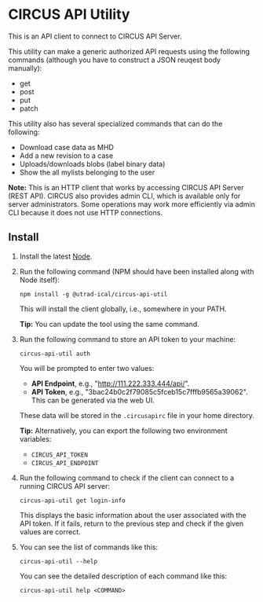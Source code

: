 # CIRCUS API Utility

This is an API client to connect to CIRCUS API Server.

This utility can make a generic authorized API requests using the following commands (although you have to construct a JSON reuqest body manually):

- get
- post
- put
- patch

This utility also has several specialized commands that can do the following:

- Download case data as MHD
- Add a new revision to a case
- Uploads/downloads blobs (label binary data)
- Show the all mylists belonging to the user

**Note:** This is an HTTP client that works by accessing CIRCUS API Server (REST API). CIRCUS also provides admin CLI, which is available only for server administrators. Some operations may work more efficiently via admin CLI because it does not use HTTP connections.

## Install

1. Install the latest [Node](https://nodejs.org/).

2. Run the following command (NPM should have been installed along with Node itself):

   ```
   npm install -g @utrad-ical/circus-api-util
   ```

   This will install the client globally, i.e., somewhere in your PATH.

   **Tip:** You can update the tool using the same command.

3. Run the following command to store an API token to your machine:

   ```
   circus-api-util auth
   ```

   You will be prompted to enter two values:

   - **API Endpoint**, e.g., "http://111.222.333.444/api/".
   - **API Token**, e.g., "3bac24b0c2f79085c5fceb15c7fffb9565a39062". This can be generated via the web UI.

   These data will be stored in the `.circusapirc` file in your home directory.

   **Tip:** Alternatively, you can export the following two environment variables:

   - `CIRCUS_API_TOKEN`
   - `CIRCUS_API_ENDPOINT`

4. Run the following command to check if the client can connect to a running CIRCUS API server:

   ```
   circus-api-util get login-info
   ```

   This displays the basic information about the user associated with the API token. If it fails, return to the previous step and check if the given values are correct.

5. You can see the list of commands like this:

   ```
   circus-api-util --help
   ```

   You can see the detailed description of each command like this:

   ```
   circus-api-util help <COMMAND>
   ```
